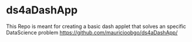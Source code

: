 # ds4aDashApp
This Repo is meant for creating a basic dash applet that solves an specific DataScience problem
https://github.com/mauricioobgo/ds4aDashApp/
